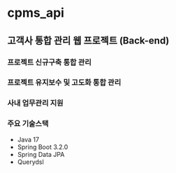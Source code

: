 # cpms_api

## 고객사 통합 관리 웹 프로젝트 (Back-end)

### 프로젝트 신규구축 통합 관리
### 프로젝트 유지보수 및 고도화 통합 관리
### 사내 업무관리 지원

### 주요 기술스택
- Java 17
- Spring Boot 3.2.0
- Spring Data JPA
- Querydsl
